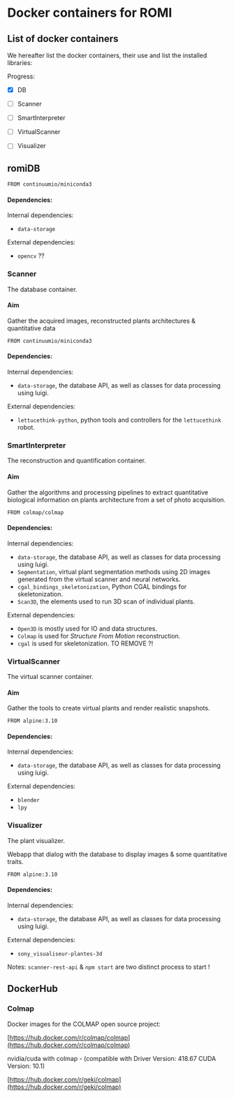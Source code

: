 Docker containers for ROMI
==========================

## List of docker containers

We hereafter list the docker containers, their use and list the installed libraries:

Progress:
 - [X] DB
 - [ ] Scanner
 - [ ] SmartInterpreter
 - [ ] VirtualScanner
 - [ ] Visualizer


## romiDB
```docker
FROM continuumio/miniconda3
```

#### Dependencies:

Internal dependencies:
 - `data-storage`

External dependencies:
 - `opencv` ??


### Scanner
The database container. 

#### Aim
Gather the acquired images, reconstructed plants architectures & quantitative data

```docker
FROM continuumio/miniconda3
```

#### Dependencies:

Internal dependencies:
 - `data-storage`, the database API, as well as classes for data processing using luigi.

External dependencies:
 - `lettucethink-python`, python tools and controllers for the `lettucethink` robot.


### SmartInterpreter
The reconstruction and quantification container.

#### Aim
Gather the algorithms and processing pipelines to extract quantitative biological information on plants architecture from a set of photo acquisition.

```docker
FROM colmap/colmap
```

#### Dependencies:

Internal dependencies:
 - `data-storage`, the database API, as well as classes for data processing using luigi.
 - `Segmentation`, virtual plant segmentation methods using 2D images generated from the virtual scanner and neural networks.
 - `cgal_bindings_skeletonization`, Python CGAL bindings for skeletonization.
 - `Scan3D`, the elements used to run 3D scan of individual plants.

External dependencies:
 - `Open3D` is mostly used for IO and data structures.
 - `Colmap` is used for _Structure From Motion_ reconstruction.
 - `cgal` is used for skeletonization. TO REMOVE ?!


### VirtualScanner
The virtual scanner container.

#### Aim
Gather the tools to create virtual plants and render realistic snapshots.

```docker
FROM alpine:3.10
```

#### Dependencies:

Internal dependencies:
 - `data-storage`, the database API, as well as classes for data processing using luigi.

External dependencies:
 - `blender`
 - `lpy`

### Visualizer
The plant visualizer.

Webapp that dialog with the database to display images & some quantitative traits.

```docker
FROM alpine:3.10
```

#### Dependencies:

Internal dependencies:
 - `data-storage`, the database API, as well as classes for data processing using luigi.

External dependencies:
 - `sony_visualiseur-plantes-3d`

Notes:
`scanner-rest-api` & `npm start` are two distinct process to start !


## DockerHub

### Colmap

Docker images for the COLMAP open source project:

[https://hub.docker.com/r/colmap/colmap](https://hub.docker.com/r/colmap/colmap)

nvidia/cuda with colmap - (compatible with Driver Version: 418.67 CUDA Version: 10.1) 

[https://hub.docker.com/r/geki/colmap](https://hub.docker.com/r/geki/colmap)
